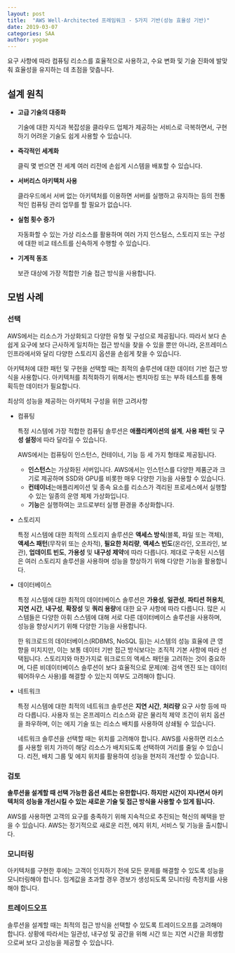 ```yaml
---
layout: post
title:  "AWS Well-Architected 프레임워크 - 5가지 기반(성능 효율성 기반)"
date: 2019-03-07
categories: SAA
author: yogae
---
```


요구 사항에 따라 컴퓨팅 리소스를 효율적으로 사용하고, 수요 변화 및 기술 진화에 발맞춰 효율성을 유지하는 데 초점을 맞춥니다.

## 설계 원칙

- **고급 기술의 대중화**

  기술에 대한 지식과 복잡성을 클라우드 업체가 제공하는 서비스로 극복하면서, 구현하기 어려운 기술도 쉽게 사용할 수 있습니다.

- **즉각적인 세계화**

  클릭 몇 번으면 전 세계 여러 리전에 손쉽게 시스템을 배포할 수 있습니다.

- **서버리스 아키텍처 사용**

  클라우드에서 서버 없는 아키텍처를 이용하면 서버를 실행하고 유지하는 등의 전통적인 컴퓨팅 관리 업무를 할 필요가 없습니다.

- **실험 횟수 증가**

  자동화할 수 있는 가상 리소스를 활용하며 여러 가지 인스텀스, 스토리지 또는 구성에 대한 비교 테스트를 신속하게 수행할 수 있습니다.

- **기계적 동조**

  보관 대상에 가장 적합한 기술 접근 방식을 사용합니다.

## 모범 사례

### 선택

AWS에서는 리소스가 가상화되고 다양한 유형 및 구성으로 제공됩니다. 따라서 보다 손쉽게 요구에 보다 근사하게 일치하는 접근 방식을 찾을 수 있을 뿐만 아니라, 온프레미스 인프라에서와 달리 다양한 스토리지 옵션을 손쉽게 찾을 수 있습니다.

아키텍처에 대한 패턴 및 구현을 선택할 때는 최적의 솔루션에 대한 데이터 기반 접근 방식을 사용합니다. 아키텍처를 최적화하기 위해서는 벤치마킹 또는 부하 테스트를 통해 획득한 데이터가 필요합니다.

최상의 성능을 제공하는 아키텍처 구성을 위한 고려사항

- 컴퓨팅

  특정 시스템에 가장 적합한 컴퓨팅 솔루션은 **애플리케이션의 설계**, **사용 패턴** 및 **구성 설정**에 따라 달라질 수 있습니다.

  AWS에서는 컴퓨팅이 인스턴스, 컨테이너, 기능 등 세 가지 형태로 제공됩니다.

  - **인스턴스**는 가상화된 서버입니다. AWS에서는 인스턴스를 다양한 제품군과 크기로 제공하며 SSD와 GPU를 비롯한 매우 다양한 기능을 사용할 수 있습니다.
  - **컨테이너**는애플리케이션 및 종속 요소를 리소스가 격리된 프로세스에서 실행할 수 있는 일종의 운영 체제 가상화입니다.
  - **기능**은 실행하여는 코드로부터 실행 환경을 추상화합니다.

- 스토리지

  특정 시스템에 대한 최적의 스토리지 솔루션은 **액세스 방식**(블록, 파일 또는 객체), **액세스 패턴**(무작위 또는 순차적), **필요한 처리량**, **액세스 빈도**(온라인, 오프라인, 보관), **업데이트 빈도**, **가용성** 및 **내구성 제약**에 따라 다릅니다. 제대로 구축된 시스템은 여러 스토리지 솔루션을 사용하며 성능을 향상하기 위해 다양한 기능을 활용합니다.

- 데이터베이스

  특정 시스템에 대한 최적의 데이터베이스 솔루션은 **가용성**, **일관성**, **파티션 허용치**, **지연 시간**, **내구성**, **확장성** 및 **쿼리 용량**에 대한 요구 사항에 따라 다릅니다. 많은 시스템들은 다양한 아휘 스스템에 대해 서로 다른 데이터베이스 솔루션을 사용하며, 성능을 향상시키기 위해 다양한 기능을 사용합니다.

  한 워크로드의 데이터베이스(RDBMS, NoSQL 등)는 시스템의 성능 효율에 큰 영향을 미치지만, 이는 보통 데이터 기반 접근 방식보다는 조직적 기본 사항에 따라 선택됩니다. 스토리지와 마찬가지로 워크로드의 액세스 패턴을 고려하는 것이 중요하며, 다른 비데이터베이스 솔루션이 보다 효율적으로 문제(예: 검색 엔진 또는 데이터 웨어하우스 사용)를 해결할 수 있는지 여부도 고려해야 합니다.

- 네트워크

  특정 시스템에 대한 최적의 네트워크 솔루션은 **지연 시간**, **처리량** 요구 사항 등에 따라 다릅니다. 사용자 또는 온프레미스 리소스와 같은 물리적 제약 조건이 위치 옵션을 좌우하며, 이는 에지 기술 또는 리소스 배치를 사용하여 상쇄될 수 있습니다.

  네트워크 솔루션을 선택할 때는 위치를 고려해야 합니다. AWS를 사용하면 리소스를 사용할 위치 가까이 해당 리소스가 배치되도록 선택하여 거리를 줄일 수 있습니다. 리전, 배치 그룹 및 에지 위치를 활용하여 성능을 현저히 개선할 수 있습니다.

### 검토

**솔루션을 설계할 때 선택 가능한 옵션 세트는 유한합니다. 하지만 시간이 지나면서 아키텍처의 성능을 개선시킬 수 있는 새로운 기술 및 접근 방식을 사용할 수 있게 됩니다.**

AWS를 사용하면 고객의 요구를 충족하기 위해 지속적으로 추진되는 혁신의 혜택을 받을 수 있습니다. AWS는 정기적으로 새로운 리전, 에지 위치, 서비스 및 기능을 출시합니다.

### 모니터링

아키텍처를 구현한 후에는 고객이 인지하기 전에 모든 문제를 해결할 수 있도록 성능을 모니터링해야 합니다. 임계값을 초과할 경우 경보가 생성되도록 모니터링 측정치를 사용해야 합니다.

### 트레이드오프

솔루션을 설계할 때는 최적의 접근 방식을 선택할 수 있도록 트레이드오프를 고려해야 합니다. 상황에 따라서는 일관성, 내구성 및 공간을 위해 시간 또는 지연 시간을 희생함으로써 보다 고성능을 제공할 수 있습니다.



